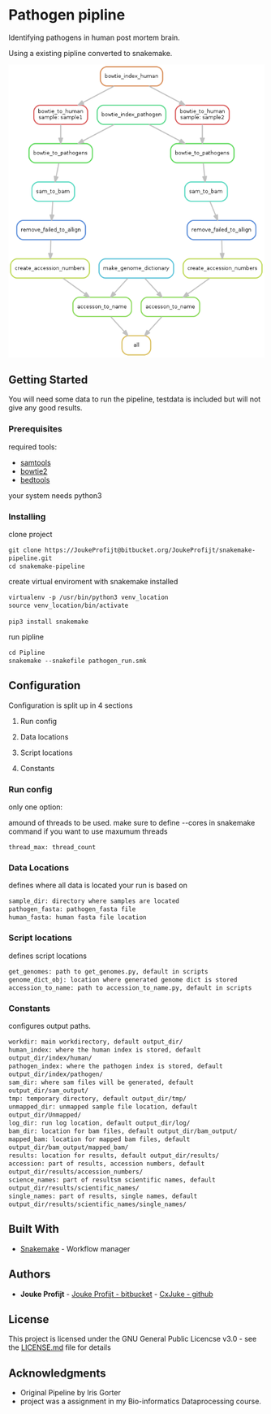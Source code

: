 # Pathogen pipline

Identifying pathogens in human post mortem brain. 

Using a existing pipline converted to snakemake.

![DAG of Pathogen Pipeline](Pipeline/dag1.png)

## Getting Started

You will need some data to run the pipeline, testdata is included but will not give any good results.

### Prerequisites


required tools: 

* [samtools](https://github.com/samtools/samtools)
* [bowtie2](https://github.com/BenLangmead/bowtie2)
* [bedtools](https://github.com/arq5x/bedtools)

your system needs python3

### Installing

clone project
```
git clone https://JoukeProfijt@bitbucket.org/JoukeProfijt/snakemake-pipeline.git
cd snakemake-pipeline
```

create virtual enviroment with snakemake installed
```
virtualenv -p /usr/bin/python3 venv_location
source venv_location/bin/activate

pip3 install snakemake
```

run pipline
```
cd Pipline
snakemake --snakefile pathogen_run.smk
```

## Configuration

Configuration is split up in 4 sections

1. Run config

2. Data locations

3. Script locations

4. Constants

### Run config
only one option:

amound of threads to be used. make sure to define --cores in snakemake command if you want to use maxumum threads

```
thread_max: thread_count
```
### Data Locations

defines where all data is located your run is based on

```
sample_dir: directory where samples are located
pathogen_fasta: pathogen_fasta file
human_fasta: human fasta file location
```
### Script locations

defines script locations
```
get_genomes: path to get_genomes.py, default in scripts
genome_dict_obj: location where generated genome dict is stored
accession_to_name: path to accession_to_name.py, default in scripts
```
### Constants

configures output paths.

```
workdir: main workdirectory, default output_dir/
human_index: where the human index is stored, default output_dir/index/human/
pathogen_index: where the pathogen index is stored, default output_dir/index/pathogen/
sam_dir: where sam files will be generated, default output_dir/sam_output/
tmp: temporary directory, default output_dir/tmp/
unmapped_dir: unmapped sample file location, default output_dir/Unmapped/
log_dir: run log location, default output_dir/log/
bam_dir: location for bam files, default output_dir/bam_output/
mapped_bam: location for mapped bam files, default output_dir/bam_output/mapped_bam/
results: location for results, default output_dir/results/
accession: part of results, accession numbers, default output_dir/results/accession_numbers/
science_names: part of resultsm scientific names, default output_dir/results/scientific_names/
single_names: part of results, single names, default output_dir/results/scientific_names/single_names/
```


## Built With

* [Snakemake](https://snakemake.readthedocs.io/en/stable/#) - Workflow manager

## Authors

* **Jouke Profijt** - [Jouke Profijt - bitbucket](https://bitbucket.org/JoukeProfijt/) - [CxJuke - github](https://github.com/CxJuke)

## License

This project is licensed under the GNU General Public Licencse v3.0 - see the [LICENSE.md](LICENSE.md) file for details

## Acknowledgments

* Original Pipeline by Iris Gorter
*  project was a assignment in my Bio-informatics Dataprocessing course.

